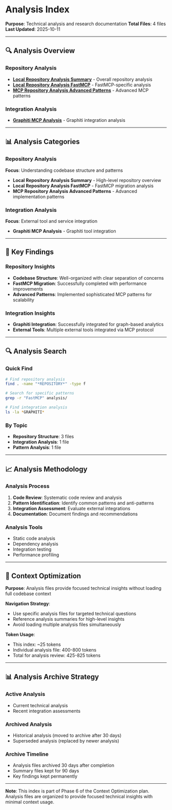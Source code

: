 # Analysis Index

**Purpose**: Technical analysis and research documentation
**Total Files**: 4 files
**Last Updated**: 2025-10-11

---

## 🔍 Analysis Overview

### Repository Analysis
- **[Local Repository Analysis Summary](LOCAL_REPOSITORY_ANALYSIS_SUMMARY.md)** - Overall repository analysis
- **[Local Repository Analysis FastMCP](LOCAL_REPOSITORY_ANALYSIS_FASTMCP.md)** - FastMCP-specific analysis
- **[MCP Repository Analysis Advanced Patterns](MCP_REPOSITORY_ANALYSIS_ADVANCED_PATTERNS.md)** - Advanced MCP patterns

### Integration Analysis
- **[Graphiti MCP Analysis](GRAPHITI_MCP_ANALYSIS.md)** - Graphiti integration analysis

---

## 📊 Analysis Categories

### Repository Analysis
**Focus**: Understanding codebase structure and patterns
- **Local Repository Analysis Summary** - High-level repository overview
- **Local Repository Analysis FastMCP** - FastMCP migration analysis
- **MCP Repository Analysis Advanced Patterns** - Advanced implementation patterns

### Integration Analysis
**Focus**: External tool and service integration
- **Graphiti MCP Analysis** - Graphiti tool integration

---

## 🎯 Key Findings

### Repository Insights
- **Codebase Structure**: Well-organized with clear separation of concerns
- **FastMCP Migration**: Successfully completed with performance improvements
- **Advanced Patterns**: Implemented sophisticated MCP patterns for scalability

### Integration Insights
- **Graphiti Integration**: Successfully integrated for graph-based analytics
- **External Tools**: Multiple external tools integrated via MCP protocol

---

## 🔍 Analysis Search

### Quick Find
```bash
# Find repository analysis
find . -name "*REPOSITORY*" -type f

# Search for specific patterns
grep -r "FastMCP" analysis/

# Find integration analysis
ls -la *GRAPHITI*
```

### By Topic
- **Repository Structure**: 3 files
- **Integration Analysis**: 1 file
- **Pattern Analysis**: 1 file

---

## 📈 Analysis Methodology

### Analysis Process
1. **Code Review**: Systematic code review and analysis
2. **Pattern Identification**: Identify common patterns and anti-patterns
3. **Integration Assessment**: Evaluate external integrations
4. **Documentation**: Document findings and recommendations

### Analysis Tools
- Static code analysis
- Dependency analysis
- Integration testing
- Performance profiling

---

## 🎯 Context Optimization

**Purpose**: Analysis files provide focused technical insights without loading full codebase context

**Navigation Strategy**:
- Use specific analysis files for targeted technical questions
- Reference analysis summaries for high-level insights
- Avoid loading multiple analysis files simultaneously

**Token Usage**:
- This index: ~25 tokens
- Individual analysis file: 400-800 tokens
- Total for analysis review: 425-825 tokens

---

## 📊 Analysis Archive Strategy

### Active Analysis
- Current technical analysis
- Recent integration assessments

### Archived Analysis
- Historical analysis (moved to archive after 30 days)
- Superseded analysis (replaced by newer analysis)

### Archive Timeline
- Analysis files archived 30 days after completion
- Summary files kept for 90 days
- Key findings kept permanently

---

**Note**: This index is part of Phase 6 of the Context Optimization plan. Analysis files are organized to provide focused technical insights with minimal context usage.
